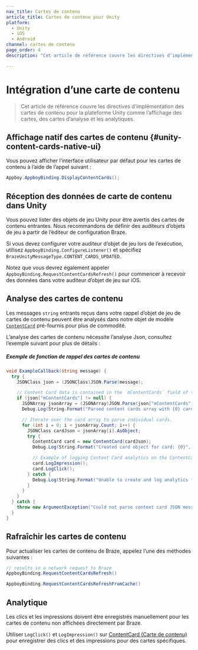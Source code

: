 ```yaml
---
nav_title: Cartes de contenu
article_title: Cartes de contenu pour Unity
platform: 
  - Unity
  - iOS
  - Android
channel: cartes de contenu
page_order: 4
description: "Cet article de référence couvre les directives d’implémentation des cartes de contenu pour la plateforme Unity comme l’affichage des cartes, des cartes d’analyse et les analytiques."

---
```


# Intégration d’une carte de contenu

> Cet article de référence couvre les directives d’implémentation des cartes de contenu pour la plateforme Unity comme l’affichage des cartes, des cartes d’analyse et les analytiques.

## Affichage natif des cartes de contenu {#unity-content-cards-native-ui}

Vous pouvez afficher l’interface utilisateur par défaut pour les cartes de contenu à l’aide de l’appel suivant :

```csharp
Appboy.AppboyBinding.DisplayContentCards();
```

## Réception des données de carte de contenu dans Unity

Vous pouvez lister des objets de jeu Unity pour être avertis des cartes de contenu entrantes. Nous recommandons de définir des auditeurs d’objets de jeu à partir de l’éditeur de configuration Braze.

Si vous devez configurer votre auditeur d’objet de jeu lors de l’exécution, utilisez `AppboyBinding.ConfigureListener()` et spécifiez `BrazeUnityMessageType.CONTENT_CARDS_UPDATED`.

Notez que vous devrez également appeler `AppboyBinding.RequestContentCardsRefresh()` pour commencer à recevoir des données dans votre auditeur d’objet de jeu sur iOS.

## Analyse des cartes de contenu

Les messages `string` entrants reçus dans votre rappel d’objet de jeu de cartes de contenu peuvent être analysés dans notre objet de modèle [`ContentCard`][17] pré-fournis pour plus de commodité.

L’analyse des cartes de contenu nécessite l’analyse Json, consultez l’exemple suivant pour plus de détails :

##### Exemple de fonction de rappel des cartes de contenu

```csharp
void ExampleCallback(string message) {
  try {
    JSONClass json = (JSONClass)JSON.Parse(message);

    // Content Card data is contained in the `mContentCards` field of the top level object.
    if (json["mContentCards"] != null) {
      JSONArray jsonArray = (JSONArray)JSON.Parse(json["mContentCards"].ToString());
      Debug.Log(String.Format("Parsed content cards array with {0} cards", jsonArray.Count));

      // Iterate over the card array to parse individual cards.
      for (int i = 0; i < jsonArray.Count; i++) {
        JSONClass cardJson = jsonArray[i].AsObject;
        try {
          ContentCard card = new ContentCard(cardJson);
          Debug.Log(String.Format("Created card object for card: {0}", card));

          // Example of logging Content Card analytics on the ContentCard object 
          card.LogImpression();
          card.LogClick();
        } catch {
          Debug.Log(String.Format("Unable to create and log analytics for card {0}", cardJson));
        }
      }
    }
  } catch {
    throw new ArgumentException("Could not parse content card JSON message.");
  }
}
```

## Rafraîchir les cartes de contenu

Pour actualiser les cartes de contenu de Braze, appelez l’une des méthodes suivantes :

```csharp
// results in a network request to Braze
AppboyBinding.RequestContentCardsRefresh()

AppboyBinding.RequestContentCardsRefreshFromCache()
```

## Analytique

Les clics et les impressions doivent être enregistrés manuellement pour les cartes de contenu non affichées directement par Braze.

Utiliser `LogClick()` et `LogImpression()` sur [ContentCard (Carte de contenu)][17] pour enregistrer des clics et des impressions pour des cartes spécifiques.

[17]: https://github.com/Appboy/appboy-unity-sdk/blob/master/Assets/Plugins/Appboy/models/Cards/ContentCard.cs
